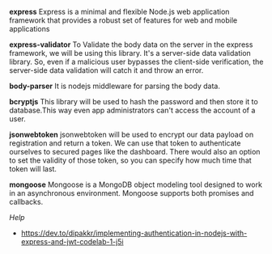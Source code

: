 **express**
Express is a minimal and flexible Node.js web application framework that provides a robust set of features for web and mobile applications

**express-validator**
To Validate the body data on the server in the express framework, we will be using this library. It's a server-side data validation library. So, even if a malicious user bypasses the client-side verification, the server-side data validation will catch it and throw an error.

**body-parser**
It is nodejs middleware for parsing the body data.

**bcryptjs**
This library will be used to hash the password and then store it to database.This way even app administrators can't access the account of a user.

**jsonwebtoken**
jsonwebtoken will be used to encrypt our data payload on registration and return a token. We can use that token to authenticate ourselves to secured pages like the dashboard. There would also an option to set the validity of those token, so you can specify how much time that token will last.

**mongoose**
Mongoose is a MongoDB object modeling tool designed to work in an asynchronous environment. Mongoose supports both promises and callbacks.

_Help_

- https://dev.to/dipakkr/implementing-authentication-in-nodejs-with-express-and-jwt-codelab-1-j5i

